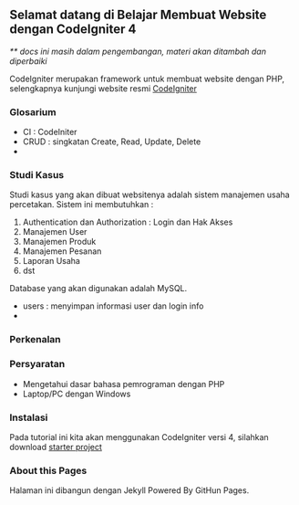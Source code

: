 ## Selamat datang di Belajar Membuat Website dengan CodeIgniter 4

_** docs ini masih dalam pengembangan, materi akan ditambah dan diperbaiki_

CodeIgniter merupakan framework untuk membuat website dengan PHP, selengkapnya kunjungi website resmi [CodeIgniter](https://codeigniter.com/)

### Glosarium
- CI : CodeIniter
- CRUD : singkatan Create, Read, Update, Delete
- 

### Studi Kasus
Studi kasus yang akan dibuat websitenya adalah sistem manajemen usaha percetakan. Sistem ini membutuhkan :
1. Authentication dan Authorization : Login dan Hak Akses
2. Manajemen User
3. Manajemen Produk
4. Manajemen Pesanan
5. Laporan Usaha
6. dst

Database yang akan digunakan adalah MySQL.
- users : menyimpan informasi user dan login info
- 

### Perkenalan



### Persyaratan

- Mengetahui dasar bahasa pemrograman dengan PHP
- Laptop/PC dengan Windows

### Instalasi

Pada tutorial ini kita akan menggunakan CodeIgniter versi 4, silahkan download [starter project](https://codeigniter.com/download)


### About this Pages

Halaman ini dibangun dengan Jekyll Powered By GitHun Pages.
